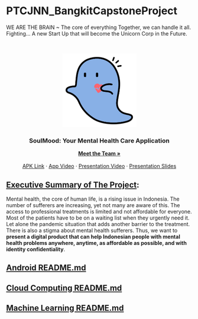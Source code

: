 # PTCJNN_BangkitCapstoneProject
WE ARE THE BRAIN ~ The core of everything
Together, we can handle it all. Fighting... A new Start Up that will become the Unicorn Corp in the Future.

<!-- PROJECT LOGO -->
<br />
<p align="center">
  <a href="https://s.id/BrainTeamPresentationVideo">
    <img src="ASSET/soulmood_logo.png" alt="Logo" width="200" height="200">
  </a>

  <h3 align="center">SoulMood: Your Mental Health Care Application</h3>

  <p align="center">
    <a href=""><strong>Meet the Team »</strong></a>
    <br />
    <br />
    <a href="">APK Link</a>
    ·
    <a href="https://s.id/SoulmoodVideo">App Video</a>
    ·
    <a href="">Presentation Video</a>
    ·
    <a href="https://s.id/BrainTeamPresentationSlide">Presentation Slides</a>
  </p>
</p>

## [Executive Summary of The Project]():
Mental health, the core of human life, is a rising issue in Indonesia. The number of sufferers are increasing, yet not many are aware of this. The access to professional treatments is limited and not affordable for everyone. Most of the patients have to be on a waiting list when they urgently need it. Let alone the pandemic situation that adds another barrier to the treatment. There is also a stigma about mental health sufferers. Thus, we want to <b>present a digital product that can help Indonesian people with mental health problems anywhere, anytime, as affordable as possible, and with identity confidentiality</b>.

## [Android README.md](Android/README.md)

## [Cloud Computing README.md](Cloud/README.md)

## [Machine Learning README.md](Machine%20Learning/README.md)

